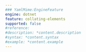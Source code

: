 ```yaml
---
### YamlMime:EngineFeature
engine: dotnet
feature: collating-elements
supported: false
#reference: 
#description: *content.description
#syntax: *content.syntax
#example: *content.example
---
```

